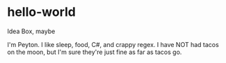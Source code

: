 # hello-world
Idea Box, maybe

I'm Peyton. I like sleep, food, C#, and crappy regex.
I have NOT had tacos on the moon, but I'm sure they're just fine as far as tacos go.
